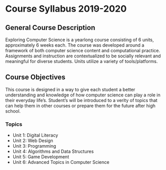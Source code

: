 # Course Syllabus 2019-2020

## General Course Description
Exploring Computer Science is a yearlong course consisting of 6 units, approximately 6 weeks each. The course was developed around a framework of both computer science content and computational practice. Assignments and instruction are contextualized to be socially relevant and meaningful for diverse students. Units utilize a variety of tools/platforms.

## Course Objectives
This course is designed in a way to give each student a better understanding and knowledge of how computer science can play a role in their everyday life’s. Student’s will be introduced to a verity of topics that can help them in other courses or prepare them for the future after high school.

### Topics 

- Unit 1: Digital Literacy
- Unit 2: Web Design
- Unit 3: Programming
- Unit 4: Algorithms and Data Structures
- Unit 5: Game Development
- Unit 6: Advanced Topics in Computer Science
